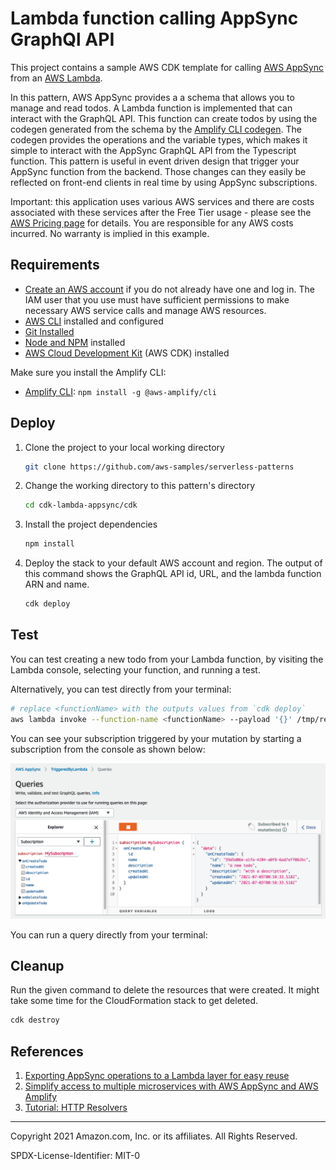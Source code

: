 # Lambda function calling AppSync GraphQl API

This project contains a sample AWS CDK template for calling [AWS AppSync](https://aws.amazon.com/appsync/) from an [AWS Lambda](https://aws.amazon.com/function/).

In this pattern, AWS AppSync provides a a schema that allows you to manage and read todos. A Lambda function is implemented that can interact with the GraphQL API. This function can create todos by using the codegen generated from the schema by the [Amplify CLI codegen](https://docs.amplify.aws/cli). The codegen provides the operations and the variable types, which makes it simple to interact with the AppSync GraphQL API from the Typescript function. This pattern is useful in event driven design that trigger your AppSync function from the backend. Those changes can they easily be reflected on front-end clients in real time by using AppSync subscriptions.

Important: this application uses various AWS services and there are costs associated with these services after the Free Tier usage - please see the [AWS Pricing page](https://aws.amazon.com/pricing/) for details. You are responsible for any AWS costs incurred. No warranty is implied in this example.

## Requirements

* [Create an AWS account](https://portal.aws.amazon.com/gp/aws/developer/registration/index.html) if you do not already have one and log in. The IAM user that you use must have sufficient permissions to make necessary AWS service calls and manage AWS resources.
* [AWS CLI](https://docs.aws.amazon.com/cli/latest/userguide/install-cliv2.html) installed and configured
* [Git Installed](https://git-scm.com/book/en/v2/Getting-Started-Installing-Git)
* [Node and NPM](https://nodejs.org/en/download/) installed
* [AWS Cloud Development Kit](https://docs.aws.amazon.com/cdk/latest/guide/cli.html) (AWS CDK) installed

Make sure you install the Amplify CLI:

* [Amplify CLI](https://docs.amplify.aws/cli/start/install): `npm install -g @aws-amplify/cli`

## Deploy

1. Clone the project to your local working directory

   ```sh
   git clone https://github.com/aws-samples/serverless-patterns
   ```

2. Change the working directory to this pattern's directory

   ```sh
   cd cdk-lambda-appsync/cdk
   ```

3. Install the project dependencies

   ```sh
   npm install
   ```

4. Deploy the stack to your default AWS account and region. The output of this command shows the GraphQL API id, URL, and the lambda function ARN and name.

   ```sh
   cdk deploy
   ```

## Test

You can test creating a new todo from your Lambda function, by visiting the Lambda console, selecting your function, and running a test.

Alternatively, you can test directly from your terminal: 

```sh
# replace <functionName> with the outputs values from `cdk deploy`
aws lambda invoke --function-name <functionName> --payload '{}' /tmp/response.json
```

You can see your subscription triggered by your mutation by starting a subscription from the console as shown below:

![Listen for subscriptions in the console console](console.png)

You can run a query directly from your terminal:

## Cleanup

Run the given command to delete the resources that were created. It might take some time for the CloudFormation stack to get deleted.

```sh
cdk destroy
```

## References

1. [Exporting AppSync operations to a Lambda layer for easy reuse](https://docs.amplify.aws/guides/functions/appsync-operations-to-lambda-layer/q/platform/js)
2. [Simplify access to multiple microservices with AWS AppSync and AWS Amplify](https://aws.amazon.com/blogs/mobile/appsync-microservices/)
3. [Tutorial: HTTP Resolvers](https://docs.aws.amazon.com/appsync/latest/devguide/tutorial-http-resolvers.html)

----
Copyright 2021 Amazon.com, Inc. or its affiliates. All Rights Reserved.

SPDX-License-Identifier: MIT-0

